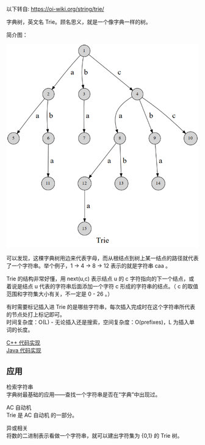 以下转自: https://oi-wiki.org/string/trie/  
  
字典树，英文名 Trie。顾名思义，就是一个像字典一样的树。  
  
简介图：  
  
![](Trie.png)  
  
可以发现，这棵字典树用边来代表字母，而从根结点到树上某一结点的路径就代表了一个字符串。举个例子，1 -> 4 -> 8 -> 12 表示的就是字符串 caa 。  
  
Trie 的结构非常好懂，用 next(u,c) 表示结点 u 的 c 字符指向的下一个结点，或着说是结点 u 代表的字符串后面添加一个字符 c 形成的字符串的结点。（ c 的取值范围和字符集大小有关，不一定是 0 - 26 。）  
  
有时需要标记插入进 Trie 的是哪些字符串，每次插入完成时在这个字符串所代表的节点处打上标记即可。  
时间复杂度：O(L) - 无论插入还是搜索，空间复杂度：O(prefixes)，L 为插入单词的长度。  
  
[C++ 代码实现](Trie.cpp)  
[Java 代码实现](../../../Leetcode%20Practices/algorithms/medium/208%20Implement%20Trie%20(Prefix%20Tree).java)  
  
## 应用
检索字符串  
字典树最基础的应用——查找一个字符串是否在“字典”中出现过。  
  
AC 自动机  
Trie 是 AC 自动机 的一部分。  
  
异或相关  
将数的二进制表示看做一个字符串，就可以建出字符集为 {0,1} 的 Trie 树。  
